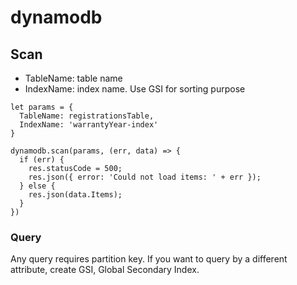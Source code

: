 # dynamodb

## Scan

* TableName: table name
* IndexName: index name. Use GSI for sorting purpose

```text
let params = {
  TableName: registrationsTable,
  IndexName: 'warrantyYear-index'
}

dynamodb.scan(params, (err, data) => {
  if (err) {
    res.statusCode = 500;
    res.json({ error: 'Could not load items: ' + err });
  } else {
    res.json(data.Items);
  }
})
```

### Query

Any query requires partition key. If you want to query by a different attribute, create GSI, Global Secondary Index.



